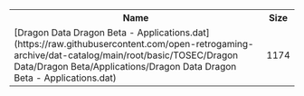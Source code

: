 <table>
<tr><th>Name</th><th>Size</th></tr>
<tr><td>[Dragon Data Dragon Beta - Applications.dat](https://raw.githubusercontent.com/open-retrogaming-archive/dat-catalog/main/root/basic/TOSEC/Dragon Data/Dragon Beta/Applications/Dragon Data Dragon Beta - Applications.dat)</td><td>1174</td></tr>
</table>
